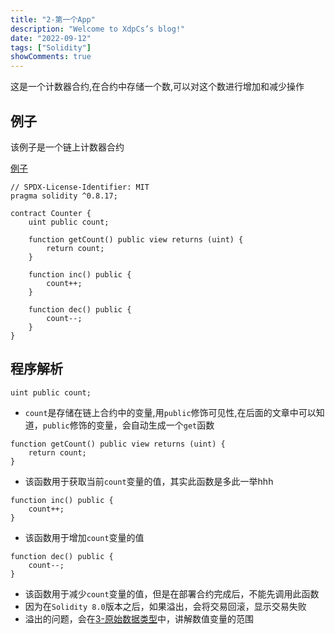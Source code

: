 ```yaml
---
title: "2-第一个App"
description: "Welcome to XdpCs’s blog!"
date: "2022-09-12"
tags: ["Solidity"]
showComments: true
---
```


这是一个计数器合约,在合约中存储一个数,可以对这个数进行增加和减少操作

## 例子

该例子是一个链上计数器合约

[例子](https://github.com/XdpCs/Solidity-Learning/blob/master/contracts/FirstApp/Counter.sol)

```solidity
// SPDX-License-Identifier: MIT
pragma solidity ^0.8.17;

contract Counter {
    uint public count;

    function getCount() public view returns (uint) {
        return count;
    }

    function inc() public {
        count++;
    }

    function dec() public {
        count--;
    }
}
```

## 程序解析

```solidity
uint public count;
```

* `count`是存储在链上合约中的变量,用`public`修饰可见性,在后面的文章中可以知道，`public`修饰的变量，会自动生成一个`get`函数

```solidity
function getCount() public view returns (uint) {
    return count;
}
```

* 该函数用于获取当前`count`变量的值，其实此函数是多此一举hhh

```solidity
function inc() public {
    count++;
}
```

* 该函数用于增加`count`变量的值

```solidity
function dec() public {
    count--;
}
```

* 该函数用于减少`count`变量的值，但是在部署合约完成后，不能先调用此函数
* 因为在`Solidity 8.0`版本之后，如果溢出，会将交易回滚，显示交易失败
* 溢出的问题，会在[3-原始数据类型](../primitives)中，讲解数值变量的范围